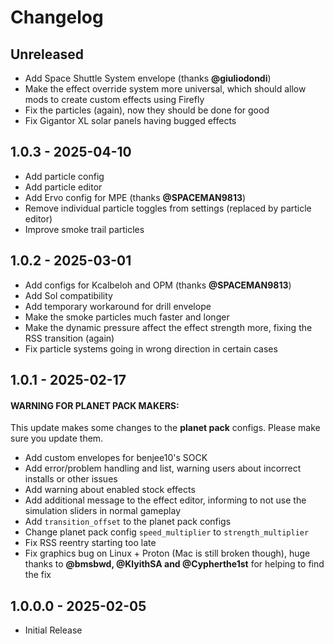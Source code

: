 # Changelog

## Unreleased

* Add Space Shuttle System envelope (thanks **@giuliodondi**)
* Make the effect override system more universal, which should allow mods to create custom effects using Firefly
* Fix the particles (again), now they should be done for good
* Fix Gigantor XL solar panels having bugged effects

## 1.0.3 - 2025-04-10

* Add particle config
* Add particle editor
* Add Ervo config for MPE (thanks **@SPACEMAN9813**)
* Remove individual particle toggles from settings (replaced by particle editor)
* Improve smoke trail particles


## 1.0.2 - 2025-03-01

* Add configs for Kcalbeloh and OPM (thanks **@SPACEMAN9813**)
* Add Sol compatibility
* Add temporary workaround for drill envelope
* Make the smoke particles much faster and longer
* Make the dynamic pressure affect the effect strength more, fixing the RSS transition (again)
* Fix particle systems going in wrong direction in certain cases


## 1.0.1 - 2025-02-17

#### WARNING FOR PLANET PACK MAKERS:

This update makes some changes to the **planet pack** configs. Please make sure you update them.

* Add custom envelopes for benjee10's SOCK
* Add error/problem handling and list, warning users about incorrect installs or other issues
* Add warning about enabled stock effects
* Add additional message to the effect editor, informing to not use the simulation sliders in normal gameplay
* Add `transition_offset` to the planet pack configs
* Change planet pack config `speed_multiplier` to `strength_multiplier`
* Fix RSS reentry starting too late
* Fix graphics bug on Linux + Proton (Mac is still broken though), huge thanks to **@bmsbwd, @KlyithSA and @Cypherthe1st** for helping to find the fix


## 1.0.0.0 - 2025-02-05

* Initial Release